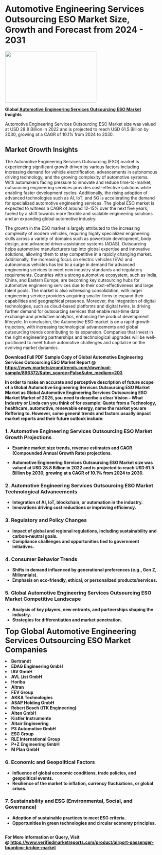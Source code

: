 <H1>Automotive Engineering Services Outsourcing ESO Market Size, Growth and Forecast from 2024 - 2031</H1><img class="aligncenter size-medium wp-image-584254" src="https://thirdeyenews.in/wp-content/uploads/2024/09/Global-Market-Research-300x168.jpeg" alt="" width="300" height="168" /><p><strong>Global&nbsp;<a href="https://www.marketsizeandtrends.com/download-sample/896372/&amp;utm_source=Pulse&amp;utm_medium=203">Automotive Engineering Services Outsourcing ESO Market</a> Insights</strong></p><p>Automotive Engineering Services Outsourcing ESO Market size was valued at USD 28.8 Billion in 2022 and is projected to reach USD 61.5 Billion by 2030, growing at a CAGR of 10.1% from 2024 to 2030.</p><p><h2>Market Growth Insights</h2> <p>The Automotive Engineering Services Outsourcing (ESO) market is experiencing significant growth driven by various factors including increasing demand for vehicle electrification, advancements in autonomous driving technology, and the growing complexity of automotive systems. With automakers facing pressure to innovate and reduce time-to-market, outsourcing engineering services provides cost-effective solutions while enabling faster development cycles. Additionally, the rising adoption of advanced technologies such as AI, IoT, and 5G is accelerating the demand for specialized automotive engineering services. The global ESO market is expected to witness a CAGR of around 12-15% over the next five years, fueled by a shift towards more flexible and scalable engineering solutions and an expanding global automotive industry.</p> <p><strong></strong></p> <p>The growth in the ESO market is largely attributed to the increasing complexity of modern vehicles, requiring highly specialized engineering skills across a variety of domains such as powertrain development, body design, and advanced driver-assistance systems (ADAS). Outsourcing helps automotive manufacturers tap into global expertise and innovative solutions, allowing them to stay competitive in a rapidly changing market. Additionally, the increasing focus on electric vehicles (EVs) and autonomous vehicles has led to a surge in demand for advanced engineering services to meet new industry standards and regulatory requirements. Countries with a strong automotive ecosystem, such as India, China, and Eastern Europe, are becoming key outsourcing hubs for automotive engineering services due to their cost-effectiveness and large talent pools. The market is also witnessing consolidation, with larger engineering service providers acquiring smaller firms to expand their capabilities and geographical presence. Moreover, the integration of digital technologies, such as cloud-based platforms and digital twins, is driving further demand for outsourcing services that enable real-time data exchange and predictive analytics, enhancing the product development lifecycle. In conclusion, the Automotive ESO market is on a rapid growth trajectory, with increasing technological advancements and global outsourcing trends contributing to its expansion. Companies that invest in the right engineering partnerships and technological upgrades will be well-positioned to meet future automotive challenges and capitalize on the evolving market dynamics.</p> <p><strong></p><p><span class=""><strong>Download Full PDF Sample Copy of Global Automotive Engineering Services Outsourcing ESO Market Report</strong> @ <a href="https://www.marketsizeandtrends.com/download-sample/896372/&amp;utm_source=Pulse&amp;utm_medium=203" target="_blank">https://www.marketsizeandtrends.com/download-sample/896372/&amp;utm_source=Pulse&amp;utm_medium=203</a></span></p><p>In order to make an accurate and perceptive description of future scope of a Global&nbsp;Automotive Engineering Services Outsourcing ESO Market Market as Global&nbsp;Automotive Engineering Services Outsourcing ESO Market Market of 2025, you need to describe a clear Vision &ndash; What Industry or Linda can you think of for example: Quote from a Technology, healthcare, automotive, renewable energy, name the market you are Reffering to. However, some general trends and factors usually impact market reports and their future outlook include:</p><h3>1.&nbsp;<strong>Automotive Engineering Services Outsourcing ESO Market Growth Projections</strong></h3><ul><li>Examine market size trends, revenue estimates and CAGR (Compounded Annual Growth Rate) projections.</li><li><p>Automotive Engineering Services Outsourcing ESO Market size was valued at USD 28.8 Billion in 2022 and is projected to reach USD 61.5 Billion by 2030, growing at a CAGR of 10.1% from 2024 to 2030.</p></li></ul><h3>2.&nbsp;<strong>Automotive Engineering Services Outsourcing ESO Market Technological Advancements</strong></h3><ul><li>Integration of AI, IoT, blockchain, or automation in the industry.</li><li>Innovations driving cost reductions or improving efficiency.</li></ul><h3>3.&nbsp;<strong>Regulatory and Policy Changes</strong></h3><ul><li>Impact of global and regional regulations, including sustainability and carbon-neutral goals.</li><li>Compliance challenges and opportunities tied to government initiatives.</li></ul><h3>4.&nbsp;<strong>Consumer Behavior Trends</strong></h3><ul><li>Shifts in demand influenced by generational preferences (e.g., Gen Z, Millennials).</li><li>Emphasis on eco-friendly, ethical, or personalized products/services.</li></ul><h3>5.&nbsp;<strong>Global Automotive Engineering Services Outsourcing ESO Market Competitive Landscape</strong></h3><ul><li>Analysis of key players, new entrants, and partnerships shaping the industry.</li><li>Strategies for differentiation and market penetration.</li></ul><p data-pm-slice="1 1 []"><span style="color: inherit; font-family: inherit; font-size: 25px;">Top Global Automotive Engineering Services Outsourcing ESO Market Companies</span></p><div class="" data-test-id=""><p><li>Bertrandt</li><li> EDAG Engineering GmbH</li><li> IAV GmbH</li><li> AVL List GmbH</li><li> Horiba</li><li> Altran</li><li> FEV Group</li><li> AKKA Technologies</li><li> ASAP Holding GmbH</li><li> Robert Bosch (ITK Engineering)</li><li> Alten GmbH</li><li> Kistler Instrumente</li><li> Altair Engineering</li><li> P3 Automotive GmbH</li><li> ESG Group</li><li> RLE International Group</li><li> P+Z Engineering GmbH</li><li> M Plan GmbH</li></p></div><h3>6.&nbsp;<strong>Economic and Geopolitical Factors</strong></h3><ul><li>Influence of global economic conditions, trade policies, and geopolitical events.</li><li>Resilience of the market to inflation, currency fluctuations, or global crises.</li></ul><h3>7.&nbsp;<strong>Sustainability and ESG (Environmental, Social, and Governance)</strong></h3><ul><li>Adoption of sustainable practices to meet ESG criteria.</li><li>Opportunities in green technologies and circular economy principles.</li></ul><h2><strong style="font-size: 14px;">For More Information or Query, Visit @&nbsp;</strong><a style="background-color: #ffffff; font-size: 14px;" href="https://www.marketsizeandtrends.com/report/automotive-engineering-services-outsourcing-eso-market-/" target="_blank">https://www.verifiedmarketreports.com/product/airport-passenger-boarding-bridge-market</a></h2>
